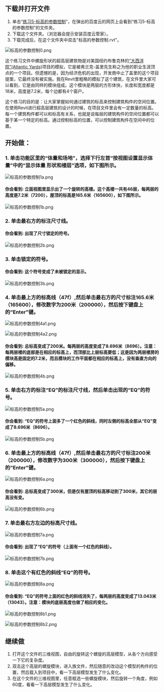 ## 下载并打开文件

1. 单击“[练习5-标高的参数控制](http://pan.baidu.com/s/1bbSqpK)”，在弹出的百度云的网页上会看到“练习5-标高的参数控制”的文件夹。
2. 下载这个文件夹。（浏览器会提示安装百度云管家）。
3. 下载完成后，在这个文件夹中双击"标高的参数控制.rvt"。

![标高的参数控制0.png](/images/标高的参数控制/标高的参数控制0.png)

这个练习文件中螺旋形状的超高层建筑物是对美国纽约布鲁克林的[“大西洋院”(Atlantic Yards)](https://courses.washington.edu/gehlstud/gehl-studio/wp-content/themes/gehl-studio/downloads/Autumn2008/Atlantic_Yards.pdf)项目的模拟，它是被弗兰克-盖里先生称之为他的职业生涯顶点的一个项目。但遗憾的是，因为经济危机的出现，开发商中止了盖里的这个项目提案，它最终没有被实施。我在Revit里粗略的模拟了这个建筑，在文件里大家可以看到，它是由同样的模块组成。这个模块是两层的方形体快，长度和宽度都是18米，高度是7.2米，每个边都有4个窗户。

这个练习的目的是：让大家掌握如何通过建筑的标高来控制建筑构件的空间位置。在使用Revit进行超高层建筑的设计的时候，在项目文件里会有一定数量的标高。每一个建筑构件都可以和标高有关系，也就是说每层的建筑构件的空间位置都可以基于某一个特定的标高。通过控制标高的位置，可以控制建筑构件在空间中的位置。

## 开始做：

### 1. 单击功能区里的“体量和场地”，选择下行左首“按视图设置显示体量”中的“显示体量 形状和楼层”选项，如下图所示。

![标高的参数控制1a.png](/images/标高的参数控制/标高的参数控制1a.png)

#### 你会看到: 立面视图里显示出了一个旋转的高楼。这个高楼一共有46层，每两层的高度是7.2米（7200），屋顶的标高是165.6米（165600），如下图所示。

![标高的参数控制1b.png](/images/标高的参数控制/标高的参数控制1b.png)

### 2. 单击最右方的标注尺寸线。

#### 你会看到: 出现了尺寸锁定的符号。

![标高的参数控制2b.png](/images/标高的参数控制/标高的参数控制2b.png)

### 3. 单击锁定的符号。

#### 你会看到: 这个符号变成了未被锁定的显示。

![标高的参数控制3b.png](/images/标高的参数控制/标高的参数控制3b.png)

### 4. 单击最上方的标高线（47f）,然后单击最右方的尺寸标注165.6米（165600），修改数字为200米（200000），然后按下键盘上的“Enter"键。

![标高的参数控制4a1.png](/images/标高的参数控制/标高的参数控制4a1.png)

![标高的参数控制4a2.png](/images/标高的参数控制/标高的参数控制4a2.png)

#### 你会看到: 总标高变成了200米。每两层的高度变成了8.696米（8696）。注意：每两层楼的底部是在相应的标高上，而顶部比上层标高要低；这是因为两层楼房的模块高是固定的7.2米，而且模块的工作平面都在相应的标高上，没有垂直方向的偏移。

![标高的参数控制4b.png](/images/标高的参数控制/标高的参数控制4b.png)

### 5. 单击右方的标注“EQ”的标注尺寸线，然后单击出现的“EQ”的符号。

![标高的参数控制5a.png](/images/标高的参数控制/标高的参数控制5a.png)

#### 你会看到: “EQ”的符号上面多了一个红色的斜线，同时左侧的标高全部从“EQ”变成了8.696米（8696）。

![标高的参数控制5b.png](/images/标高的参数控制/标高的参数控制5b.png)

### 6. 单击最上方的标高线（47f）,然后单击最右方的尺寸标注200米（200000），修改数字为300米（300000），然后按下键盘上的“Enter"键。

![标高的参数控制6a.png](/images/标高的参数控制/标高的参数控制6a.png)

#### 你会看到: 总标高变成了300米，但是仅有屋顶的标高移动到了300米，其它的层高没有变。

![标高的参数控制6b.png](/images/标高的参数控制/标高的参数控制6b.png)

### 7. 单击最右方左边的标高尺寸线。

![标高的参数控制7a.png](/images/标高的参数控制/标高的参数控制7a.png)

#### 你会看到: 出现了“EQ”的符号（上面有一个红色的斜线）。

![标高的参数控制7b.png](/images/标高的参数控制/标高的参数控制7b.png)

### 8. 单击这个有红色的斜线“EQ”的符号。

![标高的参数控制8a.png](/images/标高的参数控制/标高的参数控制8a.png)

#### 你会看到: “EQ”的符号上面的红色的斜线消失了，每两层的高度变成了13.043米（13043）。注意：模块的底层高度也做了相应的变化。

![标高的参数控制8b1.png](/images/标高的参数控制/标高的参数控制8b1.png)

![标高的参数控制8b2.png](/images/标高的参数控制/标高的参数控制8b2.png)

## 继续做

1. 打开这个文件的三维视图，自由的旋转这个螺旋的高层模型，从各个方向感受一下它的复杂度。
2. 双击这个高层的螺旋模块，进入族文件，然后随意的改动这个模型的构件的位置，然后载入到项目中，看一下高层模型发生了什么变化。
3. 在这个文件的三维视图里，任意框选一些螺旋模块，然后旋转一个角度，例如60度，看看一下高层模型发生了什么变化。



